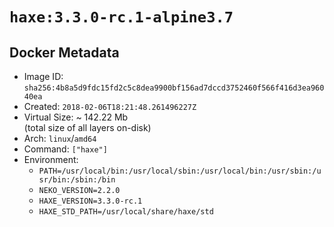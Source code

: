 # `haxe:3.3.0-rc.1-alpine3.7`

## Docker Metadata

- Image ID: `sha256:4b8a5d9fdc15fd2c5c8dea9900bf156ad7dccd3752460f566f416d3ea96040ea`
- Created: `2018-02-06T18:21:48.261496227Z`
- Virtual Size: ~ 142.22 Mb  
  (total size of all layers on-disk)
- Arch: `linux`/`amd64`
- Command: `["haxe"]`
- Environment:
  - `PATH=/usr/local/bin:/usr/local/sbin:/usr/local/bin:/usr/sbin:/usr/bin:/sbin:/bin`
  - `NEKO_VERSION=2.2.0`
  - `HAXE_VERSION=3.3.0-rc.1`
  - `HAXE_STD_PATH=/usr/local/share/haxe/std`
